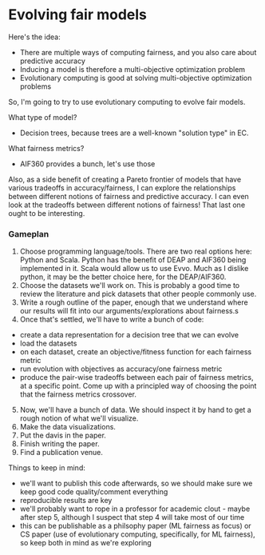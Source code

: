 # Evolving fair models

Here's the idea:

- There are multiple ways of computing fairness, and you also care about predictive accuracy
- Inducing a model is therefore a multi-objective optimization problem
- Evolutionary computing is good at solving multi-objective optimization problems

So, I'm going to try to use evolutionary computing to evolve fair models.

What type of model?
- Decision trees, because trees are a well-known "solution type" in EC.

What fairness metrics?
- AIF360 provides a bunch, let's use those

Also, as a side benefit of creating a Pareto frontier of models that have various tradeoffs in accuracy/fairness, I can explore the relationships between different notions of fairness and predictive accuracy. I can even look at the tradeoffs between different notions of fairness! That last one ought to be interesting. 

### Gameplan
1. Choose programming language/tools. There are two real options here: Python and Scala. Python has the benefit of DEAP and AIF360 being implemented in it. Scala would allow us to use Evvo. Much as I dislike python, it may be the better choice here, for the DEAP/AIF360.
2. Choose the datasets we'll work on.  This is probably a good time to review the literature and pick datasets that other people commonly use.
3. Write a rough outline of the paper, enough that we understand where our results will fit into our arguments/explorations about fairness.s
4. Once that's settled, we'll have to write a bunch of code:
- create a data representation for a decision tree that we can evolve
- load the datasets
- on each dataset, create an objective/fitness function for each fairness metric
- run evolution with objectives as accuracy/one fairness metric
- produce the pair-wise tradeoffs between each pair of fairness metrics, at a specific point. Come up with a principled way of choosing the point that the fairness metrics crossover.
5. Now, we'll have a bunch of data. We should inspect it by hand to get a rough notion of what we'll visualize.
6. Make the data visualizations.
7. Put the davis in the paper.
8. Finish writing the paper.
9. Find a publication venue.


Things to keep in mind:
- we'll want to publish this code afterwards, so we should make sure we keep good code quality/comment everything
- reproducible results are key
- we'll probably want to rope in a professor for academic clout - maybe after step 5, although I suspect that step 4 will take most of our time
- this can be publishable as a philsophy paper (ML fairness as focus) or CS paper (use of evolutionary computing, specifically, for ML fairness), so keep both in mind as we're exploring


